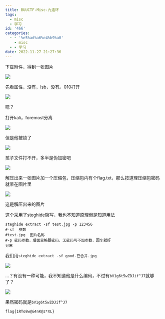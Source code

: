 ```yaml
---
title: BUUCTF-Misc-九连环
tags:
  - misc
  - 学习
id: '466'
categories:
  - - '%e5%ad%a6%e4%b9%a0'
    - misc
  - - 学习
date: 2022-11-27 21:27:36
---
```


下载附件，得到一张图片

![](https://pic.niaoluo.top/%E7%BD%91%E7%AB%99%E8%B0%83%E7%94%A8/misc%E9%9C%80%E8%A6%81/123456cry.jpg)

先看属性，没有，lsb，没有。010打开

![](https://pic.niaoluo.top/%E7%BD%91%E7%AB%99%E8%B0%83%E7%94%A8/misc%E9%9C%80%E8%A6%81/%E5%B1%8F%E5%B9%95%E6%88%AA%E5%9B%BE%202022-11-27%20210748.jpg)

嗯？

打开kali，foremost分离

![](https://pic.niaoluo.top/%E7%BD%91%E7%AB%99%E8%B0%83%E7%94%A8/misc%E9%9C%80%E8%A6%81/%E5%B1%8F%E5%B9%95%E6%88%AA%E5%9B%BE%202022-11-27%20210944.jpg)

但是他被锁了

![](https://pic.niaoluo.top/%E7%BD%91%E7%AB%99%E8%B0%83%E7%94%A8/misc%E9%9C%80%E8%A6%81/%E5%B1%8F%E5%B9%95%E6%88%AA%E5%9B%BE%202022-11-27%20211114.jpg)

孩子文件打不开，多半是伪加密吧

![](https://pic.niaoluo.top/%E7%BD%91%E7%AB%99%E8%B0%83%E7%94%A8/misc%E9%9C%80%E8%A6%81/%E5%B1%8F%E5%B9%95%E6%88%AA%E5%9B%BE%202022-11-27%20211419.jpg)

解压出来一张图片加一个压缩包，压缩包内有个flag.txt，那么按道理压缩包密码就呆在图片里

![](https://pic.niaoluo.top/%E7%BD%91%E7%AB%99%E8%B0%83%E7%94%A8/misc%E9%9C%80%E8%A6%81/good-%E5%B7%B2%E5%90%88%E5%B9%B6.jpg)

这是解压出来的图片

这个采用了steghide隐写，我也不知道原理但是知道用法

```
steghide extract -sf test.jpg -p 123456
#-sf  参数
#test.jpg  图片名称
#-p 密码参数，后面空格跟密码，无密码可不加参数，回车就好
分离
```

我们用`steghide extract -sf good-已合并.jpg`

![](https://pic.niaoluo.top/%E7%BD%91%E7%AB%99%E8%B0%83%E7%94%A8/misc%E9%9C%80%E8%A6%81/%E5%B1%8F%E5%B9%95%E6%88%AA%E5%9B%BE%202022-11-27%20212340.jpg)

...？有没有一种可能，我不知道他是什么编码，不过有`bV1g6t5wZDJif^J7`就够了？

![](https://pic.niaoluo.top/%E7%BD%91%E7%AB%99%E8%B0%83%E7%94%A8/misc%E9%9C%80%E8%A6%81/%E5%B1%8F%E5%B9%95%E6%88%AA%E5%9B%BE%202022-11-27%20212648.jpg)

果然密码就是`bV1g6t5wZDJif^J7`

```
flag{1RTo8w@&4nK@z*XL}
```